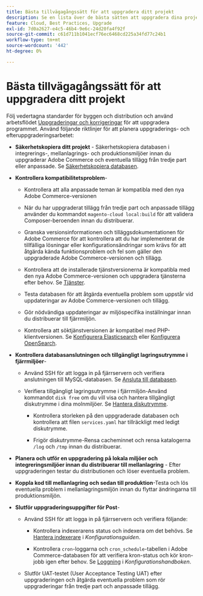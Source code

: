 ```yaml
---
title: Bästa tillvägagångssätt för att uppgradera ditt projekt
description: Se en lista över de bästa sätten att uppgradera dina projektfiler.
feature: Cloud, Best Practices, Upgrade
exl-id: 7d0a2627-e4c5-46b4-9e6c-24d20fa4f92f
source-git-commit: c61d711b1041ecf76ec6468cd225a34fd77c24b1
workflow-type: tm+mt
source-wordcount: '442'
ht-degree: 0%

---
```


# Bästa tillvägagångssätt för att uppgradera ditt projekt

Följ vedertagna standarder för byggen och distribution och använd arbetsflödet [Uppgraderingar och korrigeringar](../development/commerce-version.md) för att uppgradera programmet. Använd följande riktlinjer för att planera uppgraderings- och efteruppgraderingsarbetet:

- **Säkerhetskopiera ditt projekt** - Säkerhetskopiera databasen i integrerings-, mellanlagrings- och produktionsmiljöer innan du uppgraderar Adobe Commerce och eventuella tillägg från tredje part eller anpassade. Se [Säkerhetskopiera databasen](../development/commerce-version.md#project-backup).

- **Kontrollera kompatibilitetsproblem**-

   - Kontrollera att alla anpassade teman är kompatibla med den nya Adobe Commerce-versionen

   - När du har uppgraderat tillägg från tredje part och anpassade tillägg använder du kommandot `magento-cloud local:build` för att validera Composer-beroenden innan du distribuerar.

   - Granska versionsinformationen och tilläggsdokumentationen för Adobe Commerce för att kontrollera att du har implementerat de tillfälliga lösningar eller konfigurationsändringar som krävs för att åtgärda kända funktionsproblem och fel som gäller den uppgraderade Adobe Commerce-versionen och tillägg.

   - Kontrollera att de installerade tjänstversionerna är kompatibla med den nya Adobe Commerce-versionen och uppgradera tjänsterna efter behov. Se [Tjänster](../services/services-yaml.md).

   - Testa databasen för att åtgärda eventuella problem som uppstår vid uppdateringar av Adobe Commerce-versionen och tillägg.

   - Gör nödvändiga uppdateringar av miljöspecifika inställningar innan du distribuerar till fjärrmiljön.

   - Kontrollera att söktjänstversionen är kompatibel med PHP-klientversionen. Se [Konfigurera Elasticsearch](../services/elasticsearch.md) eller [Konfigurera OpenSearch](../services/opensearch.md).

- **Kontrollera databasanslutningen och tillgängligt lagringsutrymme i fjärrmiljöer**-

   - Använd SSH för att logga in på fjärrservern och verifiera anslutningen till MySQL-databasen. Se [Ansluta till databasen](../services/mysql.md#connect-to-the-database).

   - Verifiera tillgängligt lagringsutrymme i fjärrmiljön-Använd kommandot `disk free` om du vill visa och hantera tillgängligt diskutrymme i dina molnmiljöer. Se [Hantera diskutrymme](../storage/manage-disk-space.md).

      - Kontrollera storleken på den uppgraderade databasen och kontrollera att filen `services.yaml` har tillräckligt med ledigt diskutrymme.

      - Frigör diskutrymme-Rensa cacheminnet och rensa katalogerna `/log` och `/tmp` innan du distribuerar.

- **Planera och utför en uppgradering på lokala miljöer och integreringsmiljöer innan du distribuerar till mellanlagring** - Efter uppgraderingen testar du distributionen och löser eventuella problem.

- **Koppla kod till mellanlagring och sedan till produktion**-Testa och lös eventuella problem i mellanlagringsmiljön innan du flyttar ändringarna till produktionsmiljön.

- **Slutför uppgraderingsuppgifter för Post**-

   - Använd SSH för att logga in på fjärrservern och verifiera följande:

      - Kontrollera indexerarens status och indexera om det behövs. Se [Hantera indexerare](https://experienceleague.adobe.com/docs/commerce-operations/configuration-guide/cli/manage-indexers.html) i _Konfigurationsguiden_.

      - Kontrollera `cron`-loggarna och `cron_schedule`-tabellen i Adobe Commerce-databasen för att verifiera kron-status och kör kron-jobb igen efter behov.
Se [Loggning](https://experienceleague.adobe.com/docs/commerce-operations/configuration-guide/cli/configure-cron-jobs.html#logging) i _Konfigurationshandboken_.

   - Slutför UAT-testet (User Acceptance Testing UAT) efter uppgraderingen och åtgärda eventuella problem som rör uppgraderingar från tredje part och anpassade tillägg.
